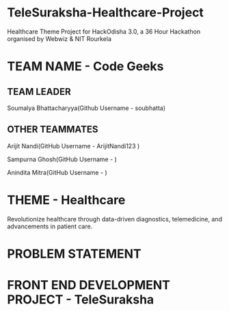 # TeleSuraksha-Healthcare-Project
Healthcare Theme Project for HackOdisha 3.0, a 36 Hour Hackathon organised by Webwiz &amp; NIT Rourkela

# TEAM NAME - Code Geeks
## TEAM LEADER 
Soumalya Bhattacharyya(Github Username - soubhatta)

## OTHER TEAMMATES 
Arijit Nandi(GitHub Username - ArijitNandi123 )

Sampurna Ghosh(GitHub Username -  )

Anindita Mitra(GitHub Username -  )

# THEME - Healthcare
Revolutionize healthcare through data-driven diagnostics, telemedicine, and advancements in patient care.

# PROBLEM STATEMENT

# FRONT END DEVELOPMENT PROJECT - TeleSuraksha
